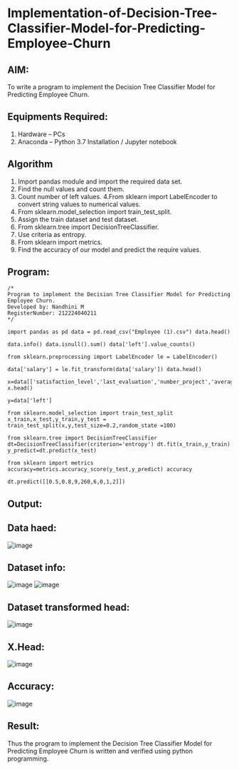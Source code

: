 # Implementation-of-Decision-Tree-Classifier-Model-for-Predicting-Employee-Churn

## AIM:
To write a program to implement the Decision Tree Classifier Model for Predicting Employee Churn.

## Equipments Required:
1. Hardware – PCs
2. Anaconda – Python 3.7 Installation / Jupyter notebook

## Algorithm
1. Import pandas module and import the required data set.
2. Find the null values and count them.
3. Count number of left values.
4.From sklearn import LabelEncoder to convert string values to numerical values.
5. From sklearn.model_selection import train_test_split.
6. Assign the train dataset and test dataset.
7. From sklearn.tree import DecisionTreeClassifier.
8. Use criteria as entropy.
9. From sklearn import metrics.
10. Find the accuracy of our model and predict the require values.

## Program:
```
/*
Program to implement the Decision Tree Classifier Model for Predicting Employee Churn.
Developed by: Nandhini M
RegisterNumber: 212224040211
*/

import pandas as pd data = pd.read_csv("Employee (1).csv") data.head()

data.info() data.isnull().sum() data['left'].value_counts()

from sklearn.preprocessing import LabelEncoder le = LabelEncoder()

data['salary'] = le.fit_transform(data['salary']) data.head()

x=data[['satisfaction_level','last_evaluation','number_project','average_montly_hours','time_spend_company','Work_accident','promotion_last_5years','salary']] x.head()

y=data['left']

from sklearn.model_selection import train_test_split x_train,x_test,y_train,y_test = train_test_split(x,y,test_size=0.2,random_state =100)

from sklearn.tree import DecisionTreeClassifier dt=DecisionTreeClassifier(criterion='entropy') dt.fit(x_train,y_train) y_predict=dt.predict(x_test)

from sklearn import metrics accuracy=metrics.accuracy_score(y_test,y_predict) accuracy

dt.predict([[0.5,0.8,9,260,6,0,1,2]])
```

## Output:
## Data haed:
![image](https://github.com/user-attachments/assets/f6742e6e-4349-4c7a-ac4a-543652fff0d7)
## Dataset info:
![image](https://github.com/user-attachments/assets/e90e30da-1a9a-44d2-ab6c-05fb62c40cd0)
![image](https://github.com/user-attachments/assets/c09d0bd9-54f6-44a1-993c-2044a5a2f28e)
## Dataset transformed head:
![image](https://github.com/user-attachments/assets/cc7d809c-3574-4852-9c72-65c19186f817)
## X.Head:
![image](https://github.com/user-attachments/assets/dd6adf06-f3de-452e-a3b9-7918d9981847)
## Accuracy:
![image](https://github.com/user-attachments/assets/c7bbc232-31f5-4893-b130-d3f94b6a8b67)


## Result:
Thus the program to implement the  Decision Tree Classifier Model for Predicting Employee Churn is written and verified using python programming.
